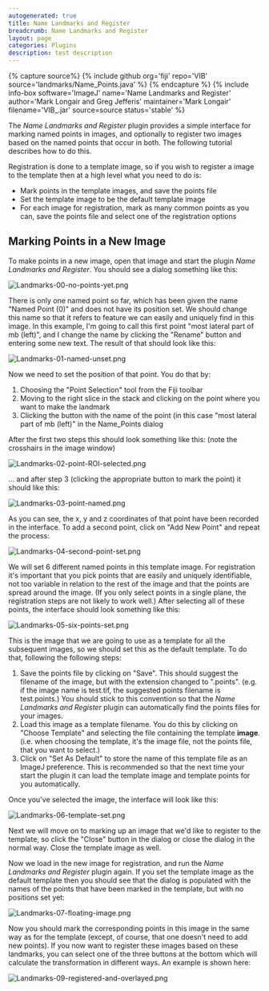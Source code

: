 ```yaml
---
autogenerated: true
title: Name Landmarks and Register
breadcrumb: Name Landmarks and Register
layout: page
categories: Plugins
description: test description
---
```



{% capture source%}
{% include github org='fiji' repo='VIB' source='landmarks/Name\_Points.java' %}
{% endcapture %}
{% include info-box software='ImageJ' name='Name Landmarks and Register' author='Mark Longair and Greg Jefferis' maintainer='Mark Longair' filename='VIB\_.jar' source=source status='stable' %}

The *Name Landmarks and Register* plugin provides a simple interface for marking named points in images, and optionally to register two images based on the named points that occur in both. The following tutorial describes how to do this.

Registration is done to a template image, so if you wish to register a image to the template then at a high level what you need to do is:

-   Mark points in the template images, and save the points file
-   Set the template image to be the default template image
-   For each image for registration, mark as many common points as you can, save the points file and select one of the registration options

Marking Points in a New Image
-----------------------------

To make points in a new image, open that image and start the plugin *Name Landmarks and Register*. You should see a dialog something like this:

![](/images/pages/Landmarks-00-no-points-yet.png "Landmarks-00-no-points-yet.png")

There is only one named point so far, which has been given the name "Named Point (0)" and does not have its position set. We should change this name so that it refers to feature we can easily and uniquely find in this image. In this example, I'm going to call this first point "most lateral part of mb (left)", and I change the name by clicking the "Rename" button and entering some new text. The result of that should look like this:

![](/images/pages/Landmarks-01-named-unset.png "Landmarks-01-named-unset.png")

Now we need to set the position of that point. You do that by:

1.  Choosing the "Point Selection" tool from the Fiji toolbar
2.  Moving to the right slice in the stack and clicking on the point where you want to make the landmark
3.  Clicking the button with the name of the point (in this case "most lateral part of mb (left)" in the Name\_Points dialog

After the first two steps this should look something like this: (note the crosshairs in the image window)

![](/images/pages/Landmarks-02-point-ROI-selected.png "Landmarks-02-point-ROI-selected.png")

... and after step 3 (clicking the appropriate button to mark the point) it should like this:

![](/images/pages/Landmarks-03-point-named.png "Landmarks-03-point-named.png")

As you can see, the x, y and z coordinates of that point have been recorded in the interface. To add a second point, click on "Add New Point" and repeat the process:

![](/images/pages/Landmarks-04-second-point-set.png "Landmarks-04-second-point-set.png")

We will set 6 different named points in this template image. For registration it's important that you pick points that are easily and uniquely identifiable, not too variable in relation to the rest of the image and that the points are spread around the image. (If you only select points in a single plane, the registration steps are not likely to work well.) After selecting all of these points, the interface should look something like this:

![](/images/pages/Landmarks-05-six-points-set.png "Landmarks-05-six-points-set.png")

This is the image that we are going to use as a template for all the subsequent images, so we should set this as the default template. To do that, following the following steps:

1.  Save the points file by clicking on "Save". This should suggest the filename of the image, but with the extension changed to ".points". (e.g. if the image name is test.tif, the suggested points filename is test.points.) You should stick to this convention so that the *Name Landmarks and Register* plugin can automatically find the points files for your images.
2.  Load this image as a template filename. You do this by clicking on "Choose Template" and selecting the file containing the template **image**. (i.e. when choosing the template, it's the image file, not the points file, that you want to select.)
3.  Click on "Set As Default" to store the name of this template file as an ImageJ preference. This is recommended so that the next time your start the plugin it can load the template image and template points for you automatically.

Once you've selected the image, the interface will look like this:

![](/images/pages/Landmarks-06-template-set.png "Landmarks-06-template-set.png")

Next we will move on to marking up an image that we'd like to register to the template, so click the "Close" button in the dialog or close the dialog in the normal way. Close the template image as well.

Now we load in the new image for registration, and run the *Name Landmarks and Register* plugin again. If you set the template image as the default template then you should see that the dialog is populated with the names of the points that have been marked in the template, but with no positions set yet:

![](/images/pages/Landmarks-07-floating-image.png "Landmarks-07-floating-image.png")

Now you should mark the corresponding points in this image in the same way as for the template (except, of course, that one doesn't need to add new points). If you now want to register these images based on these landmarks, you can select one of the three buttons at the bottom which will calculate the transformation in different ways. An example is shown here:

![](/images/pages/Landmarks-09-registered-and-overlayed.png "Landmarks-09-registered-and-overlayed.png")


